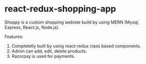 # react-redux-shopping-app

Shoppy is a custom shopping webiste build by using MERN (Mysql, Express, React.js, Node.js). 

Features:
1. Completetly built by using react-redux class based components.
2. Admin can add, edit, delete products.
3. Razorpay is used for payments.
